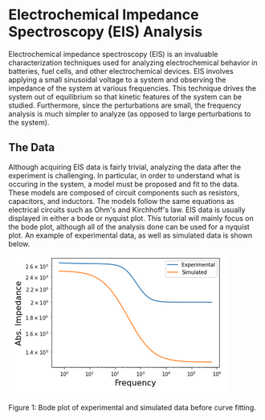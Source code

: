# Electrochemical Impedance Spectroscopy (EIS) Analysis

Electrochemical impedance spectroscopy (EIS) is an invaluable characterization techniques used for analyzing electrochemical behavior in batteries, fuel cells, and other electrochemical devices. EIS involves applying a small sinusoidal voltage to a system and observing the impedance of the system at various frequencies. This technique drives the system out of equilibrium so that kinetic features of the system can be studied. Furthermore, since the perturbations are small, the frequency analysis is much simpler to analyze (as opposed to large perturbations to the system).

## The Data

Although acquiring EIS data is fairly trivial, analyzing the data after the experiment is challenging. In particular, in order to understand what is occuring in the system, a model must be proposed and fit to the data. These models are composed of circuit components such as resistors, capacitors, and inductors. The models follow the same equations as electrical circuits such as Ohm's and Kirchhoff's law. EIS data is usually displayed in either a bode or nyquist plot. This tutorial will mainly focus on the bode plot, although all of the analysis done can be used for a nyquist plot. An example of experimental data, as well as simulated data is shown below.

![experimental and simulated data before curve fitting](./images/before_fit.png)

Figure 1: Bode plot of experimental and simulated data before curve fitting.